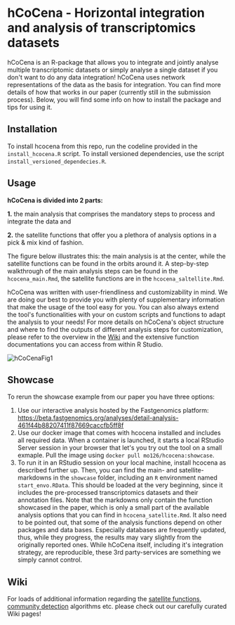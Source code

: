 # hCoCena - Horizontal integration and analysis of transcriptomics datasets

hCoCena is an R-package that allows you to integrate and jointly analyse multiple transcriptomic datasets or simply analyse a single dataset if you don't want to do any data integration! hCoCena uses network representations of the data as the basis for integration. You can find more details of how that works in our paper (currently still in the submission process). Below, you will find some info on how to install the package and tips for using it. 

## Installation
To install hcocena from this repo, run the codeline provided in the `install_hcocena.R` script.
To install versioned dependencies, use the script `install_versioned_dependecies.R`.

## Usage
**hCoCena is divided into 2 parts:** 

**1.** the main analysis that comprises the mandatory steps to process and integrate the data and

**2.** the satellite functions that offer you a plethora of analysis options in a pick & mix kind of fashion. 

The figure below illustrates this: the main analysis is at the center, while the satellite functions can be found in the orbits around it. 
A step-by-step walkthrough of the main analysis steps can be found in the `hcocena_main.Rmd`, the satellite functions are in the `hcocena_saltellite.Rmd`. 

hCoCena was written with user-friendliness and customizability in mind. We are doing our best to provide you with plenty of supplementary information that make the usage of the tool easy for you. You can also always extend the tool's functionalities with your on custom scripts and functions to adapt the analysis to your needs! For more details on hCoCena's object structure and where to find the outputs of different analysis steps for customization, please refer to the overview in the [Wiki](https://github.com/MarieOestreich/hCoCena/wiki/Structure-of-the-hcobject) and the extensive function documentations you can access from within R Studio.


![hCoCenaFig1](https://user-images.githubusercontent.com/50077786/158609782-2048c06e-0420-4c3f-8680-5d99f91d6905.jpg)

## Showcase
To rerun the showcase example from our paper you have three options:
1) Use our interactive analysis hosted by the Fastgenomics platform: https://beta.fastgenomics.org/analyses/detail-analysis-461f44b88207411f87669caccfb5ff8f
2) Use our docker image that comes with hcocena installed and includes all required data. When a container is launched, it starts a local RStudio Server session in your browser that let's you try out the tool on a small exmaple. Pull the image using `docker pull mo126/hcocena:showcase`.
3) To run it in an RStudio session on your local machine, install hcocena as described further up. Then, you can find the main- and satellite-markdowns in the `showcase` folder, including an `R` environment named `start_envo.RData`. This should be loaded at the very beginning, since it includes the pre-processed transcriptomics datasets and their annotation files. Note that the markdowns only contain the function showcased in the paper, which is only a small part of the available analysis options that you can find in `hcocena_satellite.Rmd`. It also need to be pointed out, that some of the analysis functions depend on other packages and data bases. Especially databases are frequently updated, thus, while they progress, the results may vary slightly from the originally reported ones. While hCoCena itself, including it's integration strategy, are reproducible, these 3rd party-services are something we simply cannot control.

## Wiki
For loads of additional information regarding the [satellite functions](https://github.com/MarieOestreich/hCoCena/wiki/Satellite-Functions), [community detection](https://github.com/MarieOestreich/hCoCena/wiki/Background-Info-on-the-Community-Detection-Algorithms) algorithms etc. please check out our carefully curated Wiki pages!

